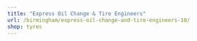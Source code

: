 ```yaml
---
title: "Express Oil Change & Tire Engineers"
url: /birmingham/express-oil-change-and-tire-engineers-10/
shop: tyres
---
```

